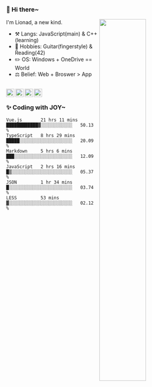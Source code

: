 ### 👋 Hi there~

[<img align="right" width="50%" src="https://github-readme-stats.vercel.app/api?username=Lionad-Morotar&show_icons=true">](https://metrics.lecoq.io/Lionad-Morotar?template=classic)

I'm Lionad, a new kind.

- ⚒️ Langs: JavaScript(main) & C++(learning)
- 🎨 Hobbies: Guitar(fingerstyle) & Reading(42)
- ✏️ OS: Windows + OneDrive == World
- ⚖️ Belief: Web + Broswer > App

<br />

<a href="https://www.lionad.art">
  <img align="left" alt="lionad-art" width="22px" src="https://cdn.jsdelivr.net/npm/simple-icons@3.1.0/icons/wordpress.svg" />
</a>
<a href="#1806234223">
  <img align="left" alt="1806234223" width="22px" src="https://cdn.jsdelivr.net/npm/simple-icons@3.1.0/icons/tencentqq.svg" />
</a>
<a href="https://www.zhihu.com/people/Lionad">
  <img align="left" alt="132yse" width="22px" src="https://cdn.jsdelivr.net/npm/simple-icons@3.1.0/icons/zhihu.svg" />
</a>
<a href="https://github.com/Lionad-Morotar">
  <img align="left" alt="yisar" width="22px" src="https://cdn.jsdelivr.net/npm/simple-icons@3.1.0/icons/github.svg" />
</a>

<br />

### ✨ Coding with JOY~

<!--START_SECTION:waka-->

```text
Vue.js       21 hrs 11 mins  ████████████▓░░░░░░░░░░░░   50.13 %
TypeScript   8 hrs 29 mins   █████░░░░░░░░░░░░░░░░░░░░   20.09 %
Markdown     5 hrs 6 mins    ███░░░░░░░░░░░░░░░░░░░░░░   12.09 %
JavaScript   2 hrs 16 mins   █▒░░░░░░░░░░░░░░░░░░░░░░░   05.37 %
JSON         1 hr 34 mins    █░░░░░░░░░░░░░░░░░░░░░░░░   03.74 %
LESS         53 mins         ▓░░░░░░░░░░░░░░░░░░░░░░░░   02.12 %
```

<!--END_SECTION:waka-->
